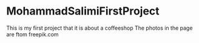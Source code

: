 # MohammadSalimiFirstProject
This is my first project that it is about a coffeeshop
The photos in the page are ftom freepik.com

